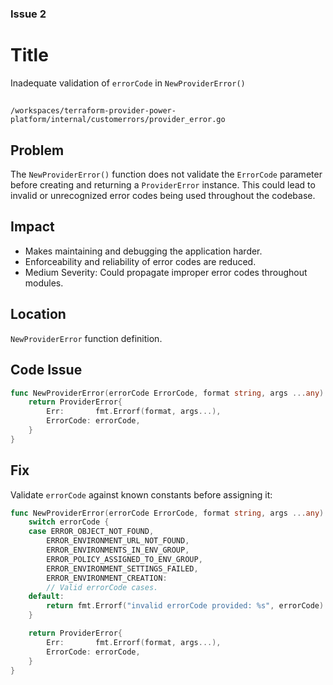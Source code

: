 ### Issue 2

# Title

Inadequate validation of `errorCode` in `NewProviderError()`

##

`/workspaces/terraform-provider-power-platform/internal/customerrors/provider_error.go`

## Problem

The `NewProviderError()` function does not validate the `ErrorCode` parameter before creating and returning a `ProviderError` instance. This could lead to invalid or unrecognized error codes being used throughout the codebase.

## Impact

- Makes maintaining and debugging the application harder.
- Enforceability and reliability of error codes are reduced.
- Medium Severity: Could propagate improper error codes throughout modules.

## Location

`NewProviderError` function definition.

## Code Issue

```go
func NewProviderError(errorCode ErrorCode, format string, args ...any) error {
	return ProviderError{
		Err:       fmt.Errorf(format, args...),
		ErrorCode: errorCode,
	}
}
```

## Fix

Validate `errorCode` against known constants before assigning it:

```go
func NewProviderError(errorCode ErrorCode, format string, args ...any) error {
	switch errorCode {
	case ERROR_OBJECT_NOT_FOUND,
		ERROR_ENVIRONMENT_URL_NOT_FOUND,
		ERROR_ENVIRONMENTS_IN_ENV_GROUP,
		ERROR_POLICY_ASSIGNED_TO_ENV_GROUP,
		ERROR_ENVIRONMENT_SETTINGS_FAILED,
		ERROR_ENVIRONMENT_CREATION:
		// Valid errorCode cases.
	default:
		return fmt.Errorf("invalid errorCode provided: %s", errorCode)
	}

	return ProviderError{
		Err:       fmt.Errorf(format, args...),
		ErrorCode: errorCode,
	}
}
```